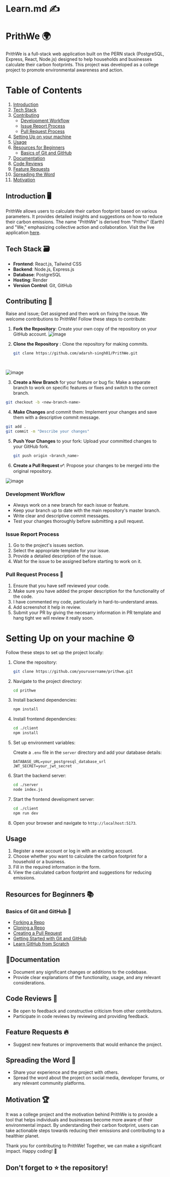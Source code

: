 # Learn.md ✍
# PrithWe 🌍
PrithWe is a full-stack web application built on the PERN stack (PostgreSQL, Express, React, Node.js) designed to help households and businesses calculate their carbon footprints. This project was developed as a college project to promote environmental awareness and action.

# Table of Contents 
1. [Introduction](#introduction-)
2. [Tech Stack](#tech-stack-)
3. [Contributing](#contributing-)
   - [Development Workflow](#development-workflow)
   - [Issue Report Process](#issue-report-process)
   - [Pull Request Process](#pull-request-process-)
4. [Setting Up on your machine](#setting-up-on-your-machine-)
5. [Usage](#usage)
6. [Resources for Beginners](#resources-for-beginners-)
   - [Basics of Git and GitHub](#basics-of-git-and-github-)
7. [Documentation](#documentation-)
8. [Code Reviews](#code-reviews-)
9. [Feature Requests](#feature-requests-)
10. [Spreading the Word](#spreading-the-word-)
11. [Motivation](#motivation-)

## Introduction 🖥️
PrithWe allows users to calculate their carbon footprint based on various parameters. It provides detailed insights and suggestions on how to reduce their carbon emissions. The name "PrithWe" is derived from "Prithvi" (Earth) and "We," emphasizing collective action and collaboration. 
Visit the live application [here](https://prithwe.onrender.com).

## Tech Stack 🗃️

- **Frontend**: React.js, Tailwind CSS
- **Backend**: Node.js, Express.js
- **Database**: PostgreSQL
- **Hosting**: Render
- **Version Control**: Git, GitHub

## Contributing 📝
Raise and issue; Get assigned and then work on fixing the issue.
We welcome contributions to PrithWe! Follow these steps to contribute:

1. **Fork the Repository**: Create your own copy of the repository on your GitHub account.
![image](https://github.com/debangi29/PrithWe/assets/117537653/90772c71-9062-4941-972b-2f3c5cc49cd6)


2. **Clone the Repository** : Clone the repository for making commits.
   ```bash
   git clone https://github.com/adarsh-singh01/PrithWe.git
   ```
      <br>
   
![image](https://github.com/debangi29/PrithWe/assets/117537653/5662eef3-c77b-4c77-b6b6-962d2678d7c4)


3. **Create a New Branch** for your feature or bug fix: Make a separate branch to work on specific features or fixes and switch to the correct branch.
```bash
git checkout -b <new-branch-name>
```
4. **Make Changes** and commit them: Implement your changes and save them with a descriptive commit message.
```bash
git add .
git commit -m "Describe your changes"
```
5. **Push Your Changes** to your fork: Upload your committed changes to your GitHub fork.
   ```bash
   git push origin <branch_name>
   ```
6. **Create a Pull Request ✅**: Propose your changes to be merged into the original repository.
   <br>
   
![image](https://github.com/debangi29/PrithWe/assets/117537653/da3e10a9-7738-43ee-9171-a45a9d0e50dc)

### Development Workflow
- Always work on a new branch for each issue or feature.
- Keep your branch up to date with the main repository's master branch.
- Write clear and descriptive commit messages.
- Test your changes thoroughly before submitting a pull request.

### Issue Report Process
1. Go to the project's issues section.
2. Select the appropriate template for your issue.
3. Provide a detailed description of the issue.
4. Wait for the issue to be assigned before starting to work on it.

### **Pull Request Process 🚀**

1. Ensure that you have self reviewed your code.
2. Make sure you have added the proper description for the functionality of the code.
3. I have commented my code, particularly in hard-to-understand areas.
4. Add screenshot it help in review.
5. Submit your PR by giving the necesarry information in PR template and hang tight we will review it really soon.

# Setting Up on your machine ⚙️

Follow these steps to set up the project locally:

1. Clone the repository:

    ```bash
    git clone https://github.com/yourusername/prithwe.git
    ```

2. Navigate to the project directory:

    ```bash
    cd prithwe
    ```

3. Install backend dependencies:

    ```bash
    npm install
    ```

4. Install frontend dependencies:

    ```bash
    cd ./client
    npm install
    ```

5. Set up environment variables:

    Create a `.env` file in the `server` directory and add your database details:

    ```env
    DATABASE_URL=your_postgresql_database_url
    JWT_SECRET=your_jwt_secret
    ```

6. Start the backend server:

    ```bash
    cd ./server
    node index.js
    ```

7. Start the frontend development server:

    ```bash
    cd ./client
    npm run dev
    ```

8. Open your browser and navigate to `http://localhost:5173`.

## Usage

1. Register a new account or log in with an existing account.
2. Choose whether you want to calculate the carbon footprint for a household or a business.
3. Fill in the required information in the form.
4. View the calculated carbon footprint and suggestions for reducing emissions.

## Resources for Beginners 📚
### Basics of Git and GitHub 📂
- [Forking a Repo](https://help.github.com/en/articles/fork-a-repo)
- [Cloning a Repo](https://help.github.com/en/articles/cloning-a-repository)
- [Creating a Pull Request](https://help.github.com/en/articles/creating-a-pull-request)
- [Getting Started with Git and GitHub](https://guides.github.com/introduction/git-handbook/)
- [Learn GitHub from Scratch](https://www.youtube.com/watch?v=w3jLJU7DT5E)


## 📍Documentation
- Document any significant changes or additions to the codebase.
- Provide clear explanations of the functionality, usage, and any relevant considerations.

## Code Reviews 🔎
- Be open to feedback and constructive criticism from other contributors.
- Participate in code reviews by reviewing and providing feedback.

## Feature Requests 🔥
- Suggest new features or improvements that would enhance the project.

## Spreading the Word 👐
- Share your experience and the project with others.
- Spread the word about the project on social media, developer forums, or any relevant community platforms.
## Motivation 🏆
It was a college project and the motivation behind PrithWe is to provide a tool that helps individuals and businesses become more aware of their environmental impact. By understanding their carbon footprint, users can take actionable steps towards reducing their emissions and contributing to a healthier planet.

Thank you for contributing to PrithWe! Together, we can make a significant impact. Happy coding! 🚀
## Don't forget to ⭐ the repository!
